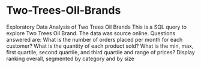 # Two-Trees-OIl-Brands
Exploratory Data Analysis of Two Trees Oil Brands
This is a SQL query to explore Two Trees Oil Brand.
The data was source online.
Questions answered are:
What is the number of orders placed per month for each customer?
What is the quantity of each product sold?
What is the min, max, first quartile, second quartile, and third quartile and range of prices?
Display ranking overall, segmented by category and by size
